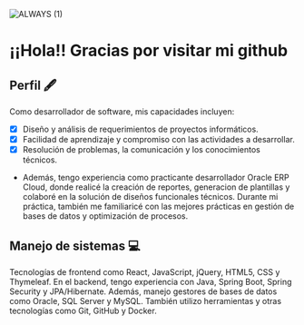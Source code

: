 ![ALWAYS  (1)](https://user-images.githubusercontent.com/84203012/127755163-785d2d5c-0ed4-45bf-8096-4f0b3ffaf7b5.png)






# ¡¡Hola!! Gracias por visitar mi github
## Perfil 🖋️
Como desarrollador de software, mis capacidades incluyen:

- [x] Diseño y análisis de requerimientos de proyectos informáticos.
- [x] Facilidad de aprendizaje y compromiso con las actividades a desarrollar.
- [x] Resolución de problemas, la comunicación y los conocimientos técnicos.
- Además, tengo experiencia como practicante desarrollador Oracle ERP Cloud, donde realicé la creación de reportes, generacion de plantillas y colaboré en la solución de diseños
funcionales técnicos. Durante mi práctica, también me familiaricé con las mejores prácticas en gestión de bases de datos y optimización de procesos.

## Manejo de sistemas :computer:
Tecnologías de frontend como React, JavaScript, jQuery, HTML5, CSS y Thymeleaf. En el backend, tengo experiencia con Java, Spring Boot, Spring Security y JPA/Hibernate. Además, manejo gestores de bases de datos como Oracle, SQL Server y MySQL. También utilizo herramientas y otras tecnologías como Git, GitHub y Docker.

